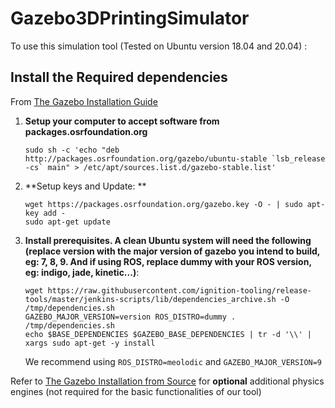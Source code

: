 # Gazebo3DPrintingSimulator

To use this simulation tool (Tested on Ubuntu version 18.04 and 20.04) :

## Install the Required dependencies

From [The Gazebo Installation Guide](http://gazebosim.org/tutorials?tut=install_from_source&cat=install)

1. **Setup your computer to accept software from packages.osrfoundation.org**
    ```
    sudo sh -c 'echo "deb http://packages.osrfoundation.org/gazebo/ubuntu-stable `lsb_release -cs` main" > /etc/apt/sources.list.d/gazebo-stable.list'
    ```

2. **Setup keys and Update: **   

    ```
    wget https://packages.osrfoundation.org/gazebo.key -O - | sudo apt-key add -
    sudo apt-get update
    ```   
3. **Install prerequisites. A clean Ubuntu system will need the following (replace version with the major version of gazebo you intend to build, eg: 7, 8, 9. And if using ROS, replace dummy with your ROS version, eg: indigo, jade, kinetic...)**:    
    ```
    wget https://raw.githubusercontent.com/ignition-tooling/release-tools/master/jenkins-scripts/lib/dependencies_archive.sh -O /tmp/dependencies.sh
    GAZEBO_MAJOR_VERSION=version ROS_DISTRO=dummy . /tmp/dependencies.sh
    echo $BASE_DEPENDENCIES $GAZEBO_BASE_DEPENDENCIES | tr -d '\\' | xargs sudo apt-get -y install
    ```
    
   We recommend using ``ROS_DISTRO=meolodic`` and ``GAZEBO_MAJOR_VERSION=9``
   
   
Refer to [The Gazebo Installation from Source](http://gazebosim.org/tutorials?tut=install_from_source&cat=install) for **optional** additional physics engines (not required for the basic functionalities of our tool)

